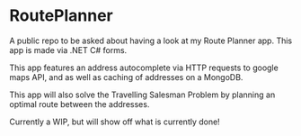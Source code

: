 # RoutePlanner
A public repo to be asked about having a look at my Route Planner app. This app is made via .NET C# forms. 

This app features an address autocomplete via HTTP requests to google maps API, and as well as caching of addresses on a MongoDB.

This app will also solve the Travelling Salesman Problem by planning an optimal route between the addresses.

Currently a WIP, but will show off what is currently done!
